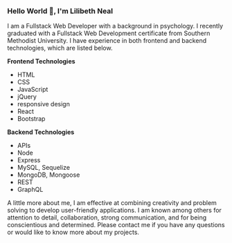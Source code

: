 ### Hello World 👋, I'm Lilibeth Neal 

I am a Fullstack Web Developer with a background in psychology. I recently graduated with a Fullstack Web Development certificate from Southern Methodist University. I have experience in both frontend and backend technologies, which are listed below. 

 **Frontend Technologies**
-  HTML
-  CSS
-  JavaScript
-  jQuery
-  responsive design
-  React
-  Bootstrap

**Backend Technologies**
-  APIs
-  Node
-  Express
-  MySQL, Sequelize
-  MongoDB, Mongoose
-  REST
-  GraphQL

A little more about me, I am effective at combining creativity and problem solving to develop user-friendly applications. I am known among others for attention to detail, collaboration, strong communication, and for being conscientious and determined. Please contact me if you have any questions or would like to know more about my projects.  

<!--
**lilym036/lilym036** is a ✨ _special_ ✨ repository because its `README.md` (this file) appears on your GitHub profile.

Here are some ideas to get you started:

- 🔭 I’m currently working on ...
- 🌱 I’m currently learning ...
- 👯 I’m looking to collaborate on ...
- 🤔 I’m looking for help with ...
- 💬 Ask me about ...
- 📫 How to reach me: ...
- 😄 Pronouns: ...
- ⚡ Fun fact: ...
-->
